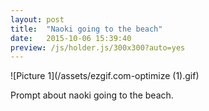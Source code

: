 ```yaml
---
layout: post
title:  "Naoki going to the beach"
date:   2015-10-06 15:39:40
preview: /js/holder.js/300x300?auto=yes
---
```


![Picture 1](/assets/ezgif.com-optimize (1).gif)

Prompt about naoki going to the beach.
